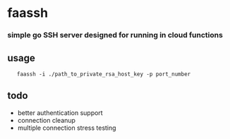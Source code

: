 # faassh
### simple go SSH server designed for running in cloud functions

## usage

```
   faassh -i ./path_to_private_rsa_host_key -p port_number
```

## todo

- better authentication support
- connection cleanup
- multiple connection stress testing
